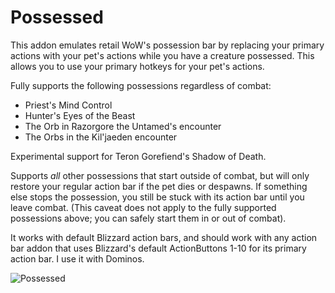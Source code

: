 # Possessed

This addon emulates retail WoW's possession bar by replacing your primary actions with your pet's actions while you have a creature possessed. This allows you to use your primary hotkeys for your pet's actions.

Fully supports the following possessions regardless of combat:
* Priest's Mind Control
* Hunter's Eyes of the Beast
* The Orb in Razorgore the Untamed's encounter
* The Orbs in the Kil'jaeden encounter

Experimental support for Teron Gorefiend's Shadow of Death.

Supports *all* other possessions that start outside of combat, but will only restore your regular action bar if the pet dies or despawns. If something else stops the possession, you still be stuck with its action bar until you leave combat. (This caveat does not apply to the fully supported possessions above; you can safely start them in or out of combat).

It works with default Blizzard action bars, and should work with any action bar addon that uses Blizzard's default ActionButtons 1-10 for its primary action bar. I use it with Dominos.

![Possessed](https://user-images.githubusercontent.com/7716908/164815005-04fd46c0-33b5-4562-9747-1f5168617c9d.png)
